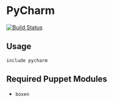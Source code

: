 # PyCharm

[![Build Status](https://travis-ci.org/boxen/puppet-pycharm.png?branch=master)](https://travis-ci.org/boxen/puppet-pycharm)

## Usage

```puppet
include pycharm
```

## Required Puppet Modules

* `boxen`

